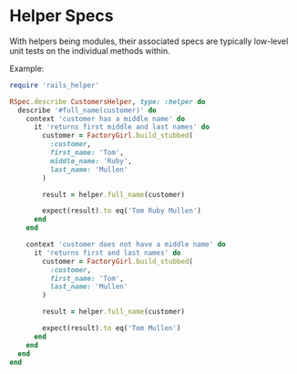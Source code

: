 # Helper Specs

With helpers being modules, their associated specs are typically low-level unit
tests on the individual methods within.

Example:

```ruby
require 'rails_helper'

RSpec.describe CustomersHelper, type: :helper do
  describe '#full_name(customer)' do
    context 'customer has a middle name' do
      it 'returns first middle and last names' do
        customer = FactoryGirl.build_stubbed(
          :customer,
          first_name: 'Tom',
          middle_name: 'Ruby',
          last_name: 'Mullen'
        )

        result = helper.full_name(customer)

        expect(result).to eq('Tom Ruby Mullen')
      end
    end

    context 'customer does not have a middle name' do
      it 'returns first and last names' do
        customer = FactoryGirl.build_stubbed(
          :customer,
          first_name: 'Tom',
          last_name: 'Mullen'
        )

        result = helper.full_name(customer)

        expect(result).to eq('Tom Mullen')
      end
    end
  end
end
```
